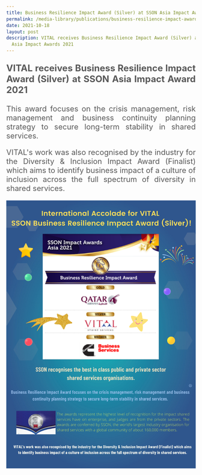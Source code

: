 ```yaml
---
title: Business Resilience Impact Award (Silver) at SSON Asia Impact Awards 2021
permalink: /media-library/publications/business-resilience-impact-award-sson-asia-2021
date: 2021-10-18
layout: post
description: VITAL receives Business Resilience Impact Award (Silver) at SSON
  Asia Impact Awards 2021
---
```

<p style="font-size: 24px;color:#585858;text-align:justify;">
	<b>VITAL receives Business Resilience Impact Award (Silver) at SSON Asia Impact Award 2021</b>
</p>
<p style="font-size: 20px;color:#585858;text-align:justify;">
This award focuses on the crisis management, risk management and business continuity planning strategy to secure long-term stability in shared services.
</p>
<p style="font-size: 20px;color:#585858;text-align:justify;">
VITAL's work was also recognised by the industry for the Diversity & Inclusion Impact Award (Finalist) which aims to identify business impact of a culture of inclusion across the full spectrum of diversity in shared services.
</p>
<img id="SSONAwards" src="/images/Media/SSON Awards EDM.png" alt="SSON Awards">